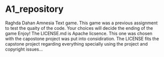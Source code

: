 # A1_repository
Raghda Dahan
Amnesia Text game. 
This game was a previous assignment to test the quaity of the code. 
Your choices will decide the ending of the game
Enjoy!
The LICENSE.md is Apache licsence. This one was chosen with the capostone project was put into  considiration. The LICENSE fits the capstone project regarding everything specially using the project and copyright issues...

